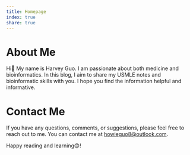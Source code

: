 ```yaml
---
title: Homepage
index: true
share: true
---
```

# About Me

Hi👋 My name is Harvey Guo. I am passionate about both medicine and bioinformatics. In this blog, I aim to share my USMLE notes and bioinformatic skills with you. I hope you find the information helpful and informative.

# Contact Me

If you have any questions, comments, or suggestions, please feel free to reach out to me. You can contact me at howieguo8@outlook.com.

Happy reading and learning😊!
